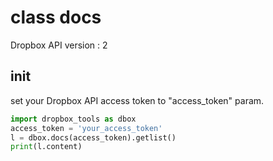 # class docs
Dropbox API version : 2

## init

set your Dropbox API access token to "access_token" param.

``` python
import dropbox_tools as dbox
access_token = 'your_access_token'
l = dbox.docs(access_token).getlist()
print(l.content)
```
